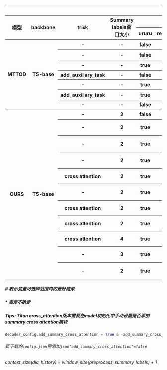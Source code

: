 <table style="text-align:center">
    <tr>
        <th colspan="15">TOD 实验结果</th>
    </tr>
    <tr>
        <th rowspan="2">模型</th>
        <th rowspan="2">backbone</th>
        <th rowspan="2">trick</th>
        <th rowspan="2">Summary labels窗口大小</th>
        <th colspan="3">Encoder</th>
        <th colspan="1">Decoder(Predict)</th>
        <th colspan="2">实验设置</th>
        <th colspan="4">得分</th>
        <th rowspan="2">目录</th>
    </tr>
    <tr>
        <th>ururu</th>
        <th>resp/redx</th>
        <th>context_size</th>
        <th>use_truth_db</th>
        <th>显卡</th>
        <th>epoch</th>
        <th>Inform</th>
        <th>Success</th>
        <th>Bleu</th>
        <th>Score</th>
    </tr>
    <tr>
    	<th rowspan="7">MTTOD</th>
        <th rowspan="7">T5-base</th>
        <th>-</th>
        <th>-</th>
        <th>false</th>
        <th>redx</th>
        <th>-1*</th>
        <th>false*</th>
        <th>2080Ti</th>
        <th>10</th>
        <th>91.10</th>
        <th>82.70</th>
        <th>18.54</th>
        <th>105.44</th>
        <th>四卡/home/jhr/MTTOD-main/model_path</th>
    </tr>
    <tr>
        <th>-</th>
        <th>-</th>
        <th>false</th>
        <th>redx</th>
        <th>-1*</th>
        <th>true*</th>
        <th>2080Ti</th>
        <th>10</th>
        <th>92.70</th>
        <th>84.40</th>
        <th>18.65</th>
        <th>107.20</th>
        <th>四卡/home/jhr/MTTOD-main/model_path</th>
    </tr>
    <tr>
        <th>-</th>
        <th>-</th>
        <th>true</th>
        <th>redx</th>
        <th>2</th>
        <th>true*</th>
        <th>2080Ti</th>
        <th>10</th>
        <th>52.60</th>
        <th>47.30</th>
        <th>18.61</th>
        <th>68.56</th>
        <th>四卡/home/jhr/MTTOD-main/ururur_output_dir</th>
    </tr>
    <tr>
        <th>add_auxiliary_task</th>
        <th>-</th>
        <th>false</th>
        <th>redx</th>
        <th>-1</th>
        <th>false</th>
        <th>Titan</th>
        <th>9</th>
        <th>89.90</th>
        <th>81.20</th>
        <th>18.66</th>
        <th>104.21</th>
        <th>Titan/home/jhr/MTTOD-main/output_dir</th>
    </tr>
    <tr>
        <th>-</th>
        <th>-</th>
        <th>true</th>
        <th>redx</th>
        <th>-1</th>
        <th>false</th>
        <th>2080Ti</th>
        <th>10</th>
        <th>91.90</th>
        <th>83.50</th>
        <th>17.66</th>
        <th>105.36</th>
        <th>四卡/home/jhr/MTTOD-main/ururur_all_dir</th>
    </tr>
    <tr>
        <th>add_auxiliary_task</th>
        <th>-</th>
        <th>true</th>
        <th>redx</th>
        <th>-1</th>
        <th>false#</th>
        <th>2080Ti</th>
        <th>10</th>
        <th>91.10</th>
        <th>80.70</th>
        <th>17.64</th>
        <th>103.54</th>
        <th>四卡/home/jhr/MTTOD-main/ururur_all_add_dir</th>
    </tr>
    <tr>
        <th>-</th>
        <th>-</th>
        <th>false</th>
        <th>redx</th>
        <th>-1</th>
        <th>false</th>
        <th>Titan</th>
        <th>10</th>
        <th>90.60</th>
        <th>82.10</th>
        <th>18.14</th>
        <th>104.49</th>
        <th>Titan/home/jhr/MTTOD-main/noadd_output_dir</th>
    </tr>
    <tr>
    	<th rowspan="11">OURS</th>
        <th rowspan="11">T5-base</th>
        <th>-</th>
        <th>2</th>
        <th>false</th>
        <th>redx</th>
        <th>4</th>
        <th>true</th>
        <th>2080Ti</th>
        <th>7</th>
        <th>91.50</th>
        <th>81.30</th>
        <th>19.69</th>
        <th>106.09</th>
        <th>四卡/home/jhr/share_encoder/MTTOD-main/output_dir</th>
    </tr>
    <tr>
        <th>-</th>
        <th>2</th>
        <th>true</th>
        <th>redx</th>
        <th>4</th>
        <th>true</th>
        <th>2080Ti</th>
        <th>7</th>
        <th>94.10</th>
        <th>84.50</th>
        <th>19.56</th>
        <th>108.86</th>
        <th>四卡/home/jhr/share_encoder/MTTOD-main/ururu_output</th>
    </tr>
    <tr>
        <th>-</th>
        <th>2</th>
        <th>true</th>
        <th>redx</th>
        <th>4</th>
        <th>true</th>
        <th>2080Ti</th>
        <th>7</th>
        <th>94.10</th>
        <th>84.50</th>
        <th>19.56</th>
        <th>108.86</th>
        <th>四卡/home/jhr/share_encoder/MTTOD-main/again_output_dir</th>
    </tr>
    <tr>
        <th>-</th>
        <th>2</th>
        <th>true</th>
        <th>redx</th>
        <th>2</th>
        <th>true</th>
        <th>2080Ti</th>
        <th>10</th>
        <th>93.80</th>
        <th>84.50</th>
        <th>18.70</th>
        <th>107.85</th>
        <th>四卡/home/jhr/share_encoder/MTTOD-main/ururu_context_size_2_output</th>
    </tr>
    <tr>
        <th>cross attention</th>
        <th>2</th>
        <th>true</th>
        <th>redx</th>
        <th>2</th>
        <th>true</th>
        <th>Titan</th>
        <th>10</th>
        <th>92.70</th>
        <th>83.70</th>
        <th>18.29</th>
        <th>106.49</th>
        <th>Titan/home/jhr/share_encoder_cross_attention/MTTOD-main/ws2_ururu_output</th>
    </tr>
    <tr>
        <th>-</th>
        <th>2</th>
        <th>true</th>
        <th>redx</th>
        <th>5</th>
        <th>true</th>
        <th>2080Ti</th>
        <th>6</th>
        <th>92.80</th>
        <th>83.80</th>
        <th>19.13</th>
        <th>107.43</th>
        <th>四卡/home/jhr/share_encoder/MTTOD-main/ws5_output_dir</th>
    </tr>
    <tr>
        <th>cross attention</th>
        <th>2</th>
        <th>true</th>
        <th>redx</th>
        <th>4</th>
        <th>true</th>
        <th>Titan</th>
        <th>9</th>
        <th>93.10</th>
        <th>85.00</th>
        <th>18.29</th>
        <th>107.34</th>
        <th>Titan/home/jhr/share_encoder_cross_attention/MTTOD-main/ururu_output</th>
    </tr>
    <tr>
        <th>cross attention</th>
        <th>2</th>
        <th>true</th>
        <th>resp</th>
        <th>4</th>
        <th>true</th>
        <th>Titan</th>
        <th>10</th>
        <th>89.30</th>
        <th>81.30</th>
        <th>17.98</th>
        <th>103.28</th>
        <th>Titan/home/jhr/share_encoder_cross_attention/MTTOD-main/resp_ururu_output</th>
    </tr>
    <tr>
        <th>cross attention</th>
        <th>4</th>
        <th>true</th>
        <th>redx</th>
        <th>5(4)</th>
        <th>true</th>
        <th>Titan</th>
        <th></th>
        <th></th>
        <th></th>
        <th></th>
        <th></th>
        <th>Titan/home/jhr/share_encoder_cross_attention/MTTOD-main/sum_ws_4_dir</th>
    </tr>
    <tr>
        <th>-</th>
        <th>3</th>
        <th>true</th>
        <th>redx</th>
        <th>4(3)</th>
        <th>true</th>
        <th>2080Ti</th>
        <th></th>
        <th></th>
        <th></th>
        <th></th>
        <th></th>
        <th>四卡/home/jhr/share_encoder/MTTOD-main/sum_ws_3_dir</th>
    </tr>
    <tr>
        <th>-</th>
        <th>2</th>
        <th>true</th>
        <th>redx</th>
        <th>3(2)</th>
        <th>true</th>
        <th>2080Ti</th>
        <th></th>
        <th></th>
        <th></th>
        <th></th>
        <th></th>
        <th>四卡/home/jhr/share_encoder/MTTOD-main/sum_ws_2_dir</th>
    </tr>
</table>



##### # 表示变量可选择范围内的最好结果

##### * 表示不确定

##### Tips: Titan cross_attention版本需要在model初始化中手动设置是否添加summary cross attention模块

```python
decoder_config.add_summary_cross_attention = True & -add_summary_cross_attention
```

###### 新下载的`config.json`需添加```json"add_summary_cross_attention"=false```

###### context_size(dia_history) = window_size(preprocess_summary_labels) + 1

